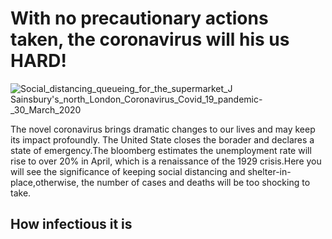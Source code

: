 # With no precautionary actions taken, the coronavirus will his us HARD!
![Social_distancing_queueing_for_the_supermarket_J _Sainsbury's_north_London_Coronavirus_Covid_19_pandemic_-_30_March_2020](https://user-images.githubusercontent.com/60074638/80893103-f39f2b80-8d01-11ea-8f51-0874e5e8ec17.jpg)

The novel coronavirus brings dramatic changes to our lives and may keep its impact profoundly. The United State closes the borader and declares a state of emergency.The bloomberg estimates the unemployment rate will rise to over 20% in April, which is a renaissance of the 1929 crisis.Here you will see the significance of keeping social distancing and shelter-in-place,otherwise, the number of cases and deaths will be too shocking to take.

## How infectious it is
